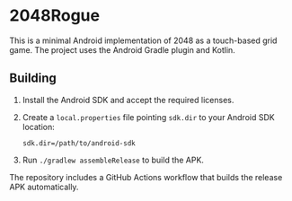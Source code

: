 # 2048Rogue

This is a minimal Android implementation of 2048 as a touch-based grid game. The project uses the Android Gradle plugin and Kotlin.

## Building

1. Install the Android SDK and accept the required licenses.
2. Create a `local.properties` file pointing `sdk.dir` to your Android SDK location:
   
   ```
   sdk.dir=/path/to/android-sdk
   ```
3. Run `./gradlew assembleRelease` to build the APK.

The repository includes a GitHub Actions workflow that builds the release APK automatically.
